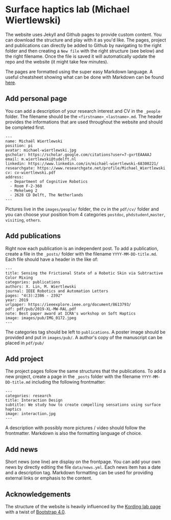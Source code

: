 # Surface haptics lab (Michael Wiertlewski)

The website uses Jekyll and Github pages to provide custom content. You can download the structure and play with it as you'd like.
The pages, project and publications can directly be added to Github by navigating to the right folder and then creating a `New file` with the right structure (see below) and the right filename. Once the file is saved it will automatically update the repo and the website (it might take few minutes).

The pages are formatted using the super easy Markdown language. A useful cheatsheet showing what can be done with Markdown can be found [here](https://github.com/adam-p/markdown-here/wiki/Markdown-Cheatsheet).

## Add personal page

You can add a description of your research interest and CV in the `_people` folder. The filename should be the `<firstname>_<lastname>.md`. The header provides the informations that are used throughout the website and should be completed first.

```
---
name: Michaël Wiertlewski
position: pi
avatar: michael-wiertlewski.jpg
gscholar: https://scholar.google.com/citations?user=7-gxrtEAAAAJ
email: m.wiertlewski@tudelft.nl
linkedin: https://www.linkedin.com/in/michaël-wiertlewski-68300221/
researchgate: https://www.researchgate.net/profile/Michael_Wiertlewski
cv: cv-wiertlewski.pdf
address:
  - Department of Cognitive Robotics
  - Room F-2-360
  - Mekelweg 2
  - 2628 CD Delft, The Netherlands
---
```

Pictures live in the `images/people/` folder, the cv in the `pdf/cv/` folder and you can choose your position from 4 categories `postdoc`, `phdstudent`,`master`, `visiting`, `others`.

## Add publications

Right now each publication is an independent post. To add a publication, create a file in the `_posts/` folder with the filename `YYYY-MM-DD-title.md`.  Each file should have a header in the like of:

```
---
title: Sensing the Frictional State of a Robotic Skin via Subtractive Color Mixing
categories: publications
authors: X. Lin, M. Wiertlewski
journal: IEEE Robotics and Automation Letters
pages: "4(3):2386 - 2392"
year: 2019
urlpaper: https://ieeexplore.ieee.org/document/8613793/
pdf: pdf/pub/2019-XL-MW-RAL.pdf
note: Best paper award at ICRA's workshop on Soft Haptics
image: images/pub/IMG_0172.jpeg
---
```

The categories tag should be left to `publications`. A poster image should be provided and put in `images/pub/`. A author's copy of the manuscript can be placed in `pdf/pub/`

## Add project

The project pages follow the same structures that the publications. To add a new project, create a page in the `_posts` folder with the filename `YYYY-MM-DD-title.md` including the following frontmatter:

```
---
categories: research
title: Interaction Design
subtitle: We study how to create compelling sensations using surface haptics
image: interaction.jpg
---
```

A description with possibly more pictures / video should follow the frontmatter. Markdown is also the formatting language of choice.

## Add news

Short news (one line) are display on the frontpage. You can add your own news by directly editing the file `data/news.yml`. Each news item has a date and a description tag. Markdown formatting can be used for providing external links or emphasis to the content.

## Acknowledgements

The structure of the website is heavily influenced by the [Kording lab page](http://kordinglab.com/) with a twist of [Bootstrap 4.0](https://getbootstrap.com/).
